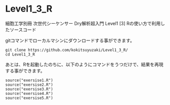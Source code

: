 # Level1_3_R
細胞工学別冊 次世代シーケンサー Dry解析超入門 Level1 [3] Rの使い方で利用したソースコード

gitコマンドでローカルマシンにダウンロードする事ができます。

```
git clone https://github.com/kokitsuyuzaki/Level1_3_R/
cd Level1_3_R
```

あとは、Rを起動したのちに、以下のようにコマンドをうつだけで、結果を再現する事ができます。

```
source("exersise1.R")
source("exersise2.R")
source("exersise3.R")
source("exersise4.R")
source("exersise5.R")
```